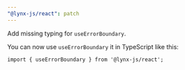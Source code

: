 ```yaml
---
"@lynx-js/react": patch
---
```


Add missing typing for `useErrorBoundary`.

You can now use `useErrorBoundary` it in TypeScript like this:

```tsx
import { useErrorBoundary } from '@lynx-js/react';
```
